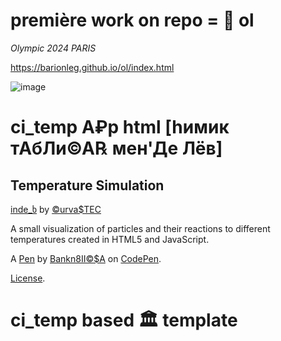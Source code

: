 # première work on repo = 🍻 ol

*Olympic 2024 PARIS*

https://barionleg.github.io/ol/index.html

![image](https://github.com/user-attachments/assets/4c877f93-7b09-4d18-923e-7532bf7607a9)






# ci_temp A₽p html [hимик тАбЛи©А℞ мен'Де Лёв]

Temperature Simulation
----------------------
[inde_ხ](https://barionleg.github.io/ci_temp/index.html) by [©urva$TEC](https://github.com/barionleg/CurvasTES/blob/master/index.html)

A small visualization of particles and their reactions to different temperatures created in HTML5 and JavaScript.

A [Pen](https://codepen.io/barionleg/pen/ExrBmBg) by [Bankn8II©$A](https://codepen.io/barionleg) on [CodePen](https://codepen.io).

[License](https://codepen.io/license/pen/ExrBmBg).


# ci_temp  based 🏛 template
